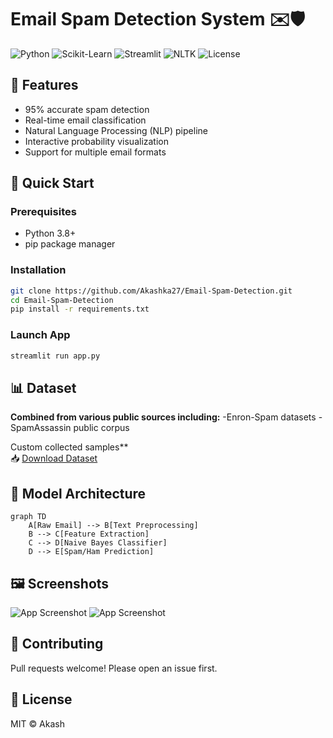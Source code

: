 # Email Spam Detection System ✉️🛡️

![Python](https://img.shields.io/badge/Python-3.8%2B-blue)
![Scikit-Learn](https://img.shields.io/badge/ScikitLearn-1.0+-orange)
![Streamlit](https://img.shields.io/badge/Streamlit-1.12+-red)
![NLTK](https://img.shields.io/badge/NLTK-3.7-yellow)
![License](https://img.shields.io/badge/License-MIT-green)

## 🌟 Features
- 95% accurate spam detection
- Real-time email classification
- Natural Language Processing (NLP) pipeline
- Interactive probability visualization
- Support for multiple email formats

## 🚀 Quick Start
### Prerequisites
- Python 3.8+
- pip package manager

### Installation
```bash
git clone https://github.com/Akashka27/Email-Spam-Detection.git
cd Email-Spam-Detection
pip install -r requirements.txt
```
### Launch App
```bash
streamlit run app.py
```

## 📊 Dataset

**Combined from various public sources including:**
 -Enron-Spam datasets
-SpamAssassin public corpus

Custom collected samples**  
📥 [Download Dataset](data/diabetes.csv)

## 🧠 Model Architecture
```mermaid
graph TD
    A[Raw Email] --> B[Text Preprocessing]
    B --> C[Feature Extraction]
    C --> D[Naive Bayes Classifier]
    D --> E[Spam/Ham Prediction]
```

## 🖼️ Screenshots
![App Screenshot](images/input_screen.jpg)
![App Screenshot](images/result_screen.jpg)

## 🤝 Contributing
Pull requests welcome! Please open an issue first.

## 📜 License
MIT © Akash 

